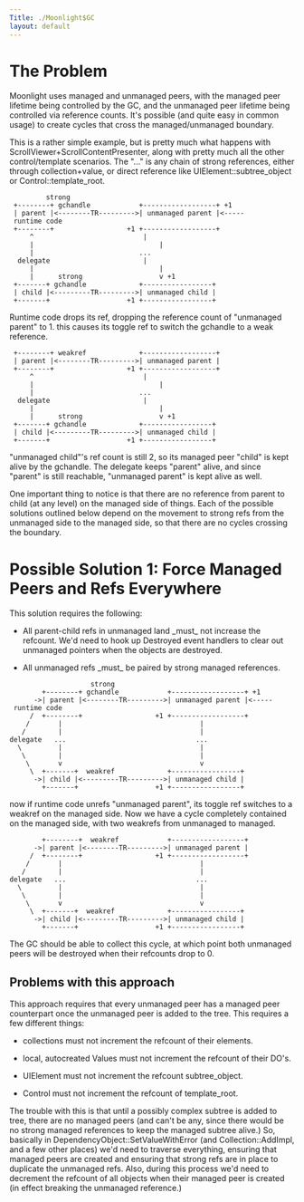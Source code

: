 ```yaml
---
Title: ./Moonlight$GC
layout: default
---
```


The Problem
===========

Moonlight uses managed and unmanaged peers, with the managed peer
lifetime being controlled by the GC, and the unmanaged peer lifetime
being controlled via reference counts. It's possible (and quite easy in
common usage) to create cycles that cross the managed/unmanaged
boundary.

This is a rather simple example, but is pretty much what happens with
ScrollViewer+ScrollContentPresenter, along with pretty much all the
other control/template scenarios. The "..." is any chain of strong
references, either through collection+value, or direct reference like
UIElement::subtree\_object or Control::template\_root.

`         strong`\
` +--------+ gchandle            +------------------+ +1`\
` | parent |<--------TR--------->| unmanaged parent |<----- runtime code`\
` +--------+                  +1 +------------------+`\
`     ^                           |`\
`     |                               |`\
`     |                          ...`\
`  delegate                       |`\
`     |                               |`\
`     |      strong                   v +1`\
` +-------+ gchandle             +-----------------+`\
` | child |<---------TR--------->| unmanaged child |`\
` +-------+                   +1 +-----------------+`

Runtime code drops its ref, dropping the reference count of "unmanaged
parent" to 1. this causes its toggle ref to switch the gchandle to a
weak reference.

` +--------+ weakref             +------------------+`\
` | parent |<--------TR--------->| unmanaged parent |`\
` +--------+                  +1 +------------------+`\
`     ^                           |`\
`     |                               |`\
`     |                          ...`\
`  delegate                       |`\
`     |                               |`\
`     |      strong                   v +1`\
` +-------+ gchandle             +-----------------+`\
` | child |<---------TR--------->| unmanaged child |`\
` +-------+                   +1 +-----------------+`

"unmanaged child"'s ref count is still 2, so its managed peer "child" is
kept alive by the gchandle. The delegate keeps "parent" alive, and since
"parent" is still reachable, "unmanaged parent" is kept alive as well.

One important thing to notice is that there are no reference from parent
to child (at any level) on the managed side of things. Each of the
possible solutions outlined below depend on the movement to strong refs
from the unmanaged side to the managed side, so that there are no cycles
crossing the boundary.

Possible Solution 1: Force Managed Peers and Refs Everywhere
============================================================

This solution requires the following:

-   All parent-child refs in unmanaged land \_must\_ not increase the
    refcount. We'd need to hook up Destroyed event handlers to clear out
    unmanaged pointers when the objects are destroyed.

-   All unmanaged refs \_must\_ be paired by strong managed references.

`                    strong`\
`        +--------+ gchandle            +------------------+ +1`\
`      ->| parent |<--------TR--------->| unmanaged parent |<----- runtime code`\
`     /  +--------+                  +1 +------------------+`\
`    /       |                                  |`\
`   /        |                                  |`\
`delegate   ...                                ...`\
`  \         |                                  |`\
`   \        |                                  |`\
`    \       v                                  v`\
`     \  +-------+  weakref             +-----------------+`\
`      ->| child |<---------TR--------->| unmanaged child |`\
`        +-------+                   +1 +-----------------+`

now if runtime code unrefs "unmanaged parent", its toggle ref switches
to a weakref on the managed side. Now we have a cycle completely
contained on the managed side, with two weakrefs from unmanaged to
managed.

`        +--------+  weakref            +------------------+`\
`      ->| parent |<--------TR--------->| unmanaged parent |`\
`     /  +--------+                  +1 +------------------+`\
`    /       |                                  |`\
`   /        |                                  |`\
`delegate   ...                                ...`\
`  \         |                                  |`\
`   \        |                                  |`\
`    \       v                                  v`\
`     \  +-------+  weakref             +-----------------+`\
`      ->| child |<---------TR--------->| unmanaged child |`\
`        +-------+                   +1 +-----------------+`

The GC should be able to collect this cycle, at which point both
unmanaged peers will be destroyed when their refcounts drop to 0.

Problems with this approach
---------------------------

This approach requires that every unmanaged peer has a managed peer
counterpart once the unmanaged peer is added to the tree. This requires
a few different things:

-   collections must not increment the refcount of their elements.

-   local, autocreated Values must not increment the refcount of their
    DO's.

-   UIElement must not increment the refcount subtree\_object.

-   Control must not increment the refcount of template\_root.

The trouble with this is that until a possibly complex subtree is added
to tree, there are no managed peers (and can't be any, since there would
be no strong managed references to keep the managed subtree alive.) So,
basically in DependencyObject::SetValueWithError (and
Collection::AddImpl, and a few other places) we'd need to traverse
everything, ensuring that managed peers are created and ensuring that
strong refs are in place to duplicate the unmanaged refs. Also, during
this process we'd need to decrement the refcount of all objects when
their managed peer is created (in effect breaking the unmanaged
reference.)
